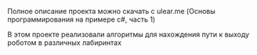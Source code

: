 Полное описание проекта можно скачать с ulear.me (Основы программирования на примере c#, часть 1)

В этом проекте реализовали алгоритмы для нахождения пути к выходу роботом в различных лабиринтах
